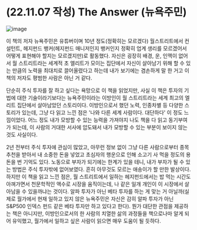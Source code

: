 # (22.11.07 작성) The Answer (뉴욕주민)

![image](https://user-images.githubusercontent.com/43941383/186827964-ef60f0ab-3ca0-4c8c-9572-876875242a28.jpg)

이 책의 저자 뉴욕주민은 유튜버이며 10년 정도(정확히는 모르겠다) 월스트리트에서 컨설턴트, 헤지펀드 뱅커(헤지펀드 매니저인지 뱅커인지 정확히 업계 생리를 모르겠어서 어떻게 표현해야 할지는 모르겠지만)로 활동했다. 자신은 굉장히 배경, 운, 인맥이 없어서 월 스트리트라는 세계적 초 엘리트가 모이는 집단에서 자신이 살아남기 위해 할 수 있는 만큼의 노력을 최대치로 끌어올렸다고 하는데 내가 보기에는 겸손하게 말 한 거고 이 책의 저자도 평범한 사람은 아닌 거 같다.

단순히 주식 투자를 잘 하고 싶다는 욕망으로 이 책을 읽었지만, 사실 이 책은 투자의 기법에 대한 기술이라기보다는 뉴욕주민이라는 이방인이 월 스트리트라는 세계 최고의 엘리트 집단에서 살아남았던 스토리이다. 이방인으로서 했던 노력, 인종차별 등 다양한 스토리가 있는데, 그냥 다 읽고 느낀 점은 '나와 다른 세계 사람이다. 대단하다' 이 정도 느낌이었다. 어느 정도 내가 모방할 수 있는 능력을 가져야지 나도 책을 다 읽고 동기부여가 되는데, 이 사람의 거대한 서사에 압도돼서 내가 모방할 수 있는 부분이 보이지 않는 것도 사실이다.

2년 전부터 주식 투자에 관심이 많았고, 아무런 정보 없이 그냥 다른 사람으로부터 종목 추천을 받아서 내 소중한 돈을 넣었고 초심자의 행운으로 인해 소고기 사 먹을 정도의 용돈을 번 기억도 있다. 노동으로 부자가 되기에는 한계가 있을 테니, 내가 부자가 될 수 있는 방법은 주식 투자밖에 없어보였다. 흔히 아무것도 모르는 애송이가 할 만한 발상이다. 하지만 이 책을 읽고 느낀 점은, 월 스트리트에서 일하는 헤지펀드에서는 밥 먹는 시간도 아껴가면서 천문학적인 액수로 시장을 움직이는데, 나 같은 일개 개인이 이 시장에서 살아남을 수 있을까냐는 것이다. 알파 투자가 아닌 베타 투자를 하는 게 맞는 거 아닐까(실제로 월가에서 현재 일하고 있지 않은 뉴욕주민은 자신은 감히 알파 투자가 아닌 S&P500 인덱스 펀드 같은 베타 투자만 하고 있다고 한다). 뭔가 대단한 관점을 제공하는 책은 아니지만, 이방인으로서의 한 사람의 치열한 삶의 과정들을 책으로나마 알게 되어 유익했고, 월가에서 일하고 싶은 사람이 읽으면 매우 도움이 될 듯하다.

